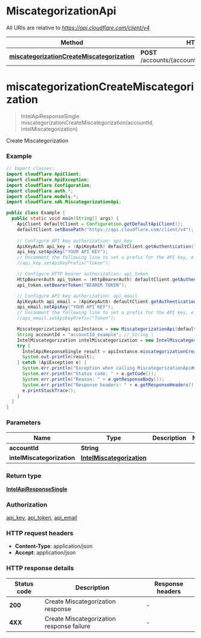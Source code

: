 # MiscategorizationApi

All URIs are relative to *https://api.cloudflare.com/client/v4*

| Method | HTTP request | Description |
|------------- | ------------- | -------------|
| [**miscategorizationCreateMiscategorization**](MiscategorizationApi.md#miscategorizationCreateMiscategorization) | **POST** /accounts/{account_id}/intel/miscategorization | Create Miscategorization |


<a id="miscategorizationCreateMiscategorization"></a>
# **miscategorizationCreateMiscategorization**
> IntelApiResponseSingle miscategorizationCreateMiscategorization(accountId, intelMiscategorization)

Create Miscategorization

### Example
```java
// Import classes:
import cloudflare.ApiClient;
import cloudflare.ApiException;
import cloudflare.Configuration;
import cloudflare.auth.*;
import cloudflare.models.*;
import cloudflare.sdk.MiscategorizationApi;

public class Example {
  public static void main(String[] args) {
    ApiClient defaultClient = Configuration.getDefaultApiClient();
    defaultClient.setBasePath("https://api.cloudflare.com/client/v4");
    
    // Configure API key authorization: api_key
    ApiKeyAuth api_key = (ApiKeyAuth) defaultClient.getAuthentication("api_key");
    api_key.setApiKey("YOUR API KEY");
    // Uncomment the following line to set a prefix for the API key, e.g. "Token" (defaults to null)
    //api_key.setApiKeyPrefix("Token");

    // Configure HTTP bearer authorization: api_token
    HttpBearerAuth api_token = (HttpBearerAuth) defaultClient.getAuthentication("api_token");
    api_token.setBearerToken("BEARER TOKEN");

    // Configure API key authorization: api_email
    ApiKeyAuth api_email = (ApiKeyAuth) defaultClient.getAuthentication("api_email");
    api_email.setApiKey("YOUR API KEY");
    // Uncomment the following line to set a prefix for the API key, e.g. "Token" (defaults to null)
    //api_email.setApiKeyPrefix("Token");

    MiscategorizationApi apiInstance = new MiscategorizationApi(defaultClient);
    String accountId = "accountId_example"; // String | 
    IntelMiscategorization intelMiscategorization = new IntelMiscategorization(); // IntelMiscategorization | 
    try {
      IntelApiResponseSingle result = apiInstance.miscategorizationCreateMiscategorization(accountId, intelMiscategorization);
      System.out.println(result);
    } catch (ApiException e) {
      System.err.println("Exception when calling MiscategorizationApi#miscategorizationCreateMiscategorization");
      System.err.println("Status code: " + e.getCode());
      System.err.println("Reason: " + e.getResponseBody());
      System.err.println("Response headers: " + e.getResponseHeaders());
      e.printStackTrace();
    }
  }
}
```

### Parameters

| Name | Type | Description  | Notes |
|------------- | ------------- | ------------- | -------------|
| **accountId** | **String**|  | |
| **intelMiscategorization** | [**IntelMiscategorization**](IntelMiscategorization.md)|  | |

### Return type

[**IntelApiResponseSingle**](IntelApiResponseSingle.md)

### Authorization

[api_key](../README.md#api_key), [api_token](../README.md#api_token), [api_email](../README.md#api_email)

### HTTP request headers

 - **Content-Type**: application/json
 - **Accept**: application/json

### HTTP response details
| Status code | Description | Response headers |
|-------------|-------------|------------------|
| **200** | Create Miscategorization response |  -  |
| **4XX** | Create Miscategorization response failure |  -  |

